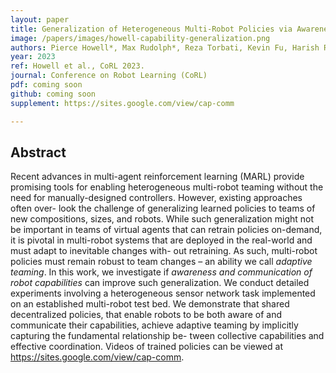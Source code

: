 ```yaml
---
layout: paper
title: Generalization of Heterogeneous Multi-Robot Policies via Awareness and Communication of Capabilities
image: /papers/images/howell-capability-generalization.png
authors: Pierce Howell*, Max Rudolph*, Reza Torbati, Kevin Fu, Harish Ravichandar<br />(* equal contribution)
year: 2023
ref: Howell et al., CoRL 2023.
journal: Conference on Robot Learning (CoRL)
pdf: coming soon
github: coming soon
supplement: https://sites.google.com/view/cap-comm

---
```


## Abstract

Recent advances in multi-agent reinforcement learning (MARL) provide promising tools for enabling heterogeneous multi-robot teaming without the need for manually-designed controllers. However, existing approaches often over- look the challenge of generalizing learned policies to teams of new compositions, sizes, and robots. While such generalization might not be important in teams of virtual agents that can retrain policies on-demand, it is pivotal in multi-robot systems that are deployed in the real-world and must adapt to inevitable changes with- out retraining. As such, multi-robot policies must remain robust to team changes – an ability we call *adaptive teaming*. In this work, we investigate if *awareness and communication of robot capabilities* can improve such generalization. We conduct detailed experiments involving a heterogeneous sensor network task implemented on an established multi-robot test bed. We demonstrate that shared decentralized policies, that enable robots to be both aware of and communicate their capabilities, achieve adaptive teaming by implicitly capturing the fundamental relationship be- tween collective capabilities and effective coordination. Videos of trained policies can be viewed at https://sites.google.com/view/cap-comm.